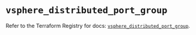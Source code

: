 # `vsphere_distributed_port_group`

Refer to the Terraform Registry for docs: [`vsphere_distributed_port_group`](https://registry.terraform.io/providers/hashicorp/vsphere/2.9.3/docs/resources/distributed_port_group).
